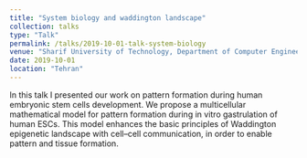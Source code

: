 ```yaml
---
title: "System biology and waddington landscape"
collection: talks
type: "Talk"
permalink: /talks/2019-10-01-talk-system-biology
venue: "Sharif University of Technology, Department of Computer Engineering"
date: 2019-10-01
location: "Tehran"
---
```


In this talk I presented our work on pattern formation during human embryonic stem cells development. 
We propose a multicellular mathematical model for pattern formation during in vitro gastrulation of human ESCs. 
This model enhances the basic principles of Waddington epigenetic landscape with cell–cell communication, in order to enable pattern and tissue formation. 